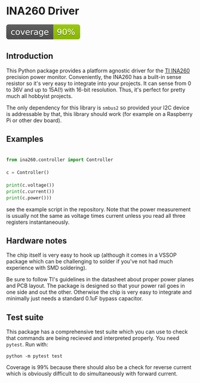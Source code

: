 # INA260 Driver

![coverage](coverage.svg)

## Introduction

This Python package provides a platform agnostic driver for the [TI INA260](https://www.ti.com/product/INA260) precision power monitor. Conveniently, the INA260 has a built-in sense resistor so it's very easy to integrate into your projects. It can sense from 0 to 36V and up to 15A(!) with 16-bit resolution. Thus, it's perfect for pretty much all hobbyist projects.

The only dependency for this library is `smbus2` so provided your I2C device is addressable by that, this library should work (for example on a Raspberry Pi or other dev board).

## Examples

```python

from ina260.controller import Controller

c = Controller()

print(c.voltage())
print(c.current())
print(c.power()))

```

see the example script in the repository. Note that the power measurement is usually not the same as voltage times current unless you read all three registers instantaneously.

## Hardware notes

The chip itself is very easy to hook up (although it comes in a VSSOP package which can be challenging to solder if you've not had much experience with SMD soldering).

Be sure to follow TI's guidelines in the datasheet about proper power planes and PCB layout. The package is designed so that your power rail goes in one side and out the other. Otherwise the chip is very easy to integrate and minimally just needs a standard 0.1uF bypass capacitor.

## Test suite

This package has a comprehensive test suite which you can use to check that commands are being recieved and interpreted properly. You need `pytest`. Run with:

```
python -m pytest test
```

Coverage is 99% because there should also be a check for reverse current which is obviously difficult to do simultaneously with forward current.

